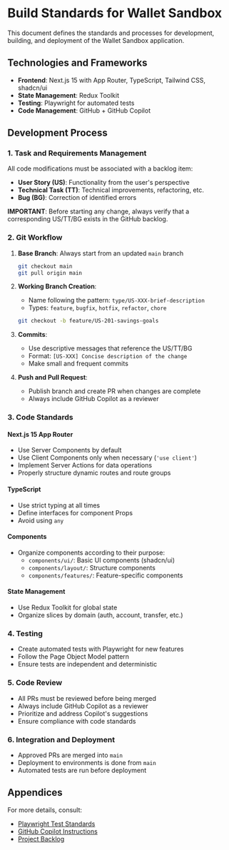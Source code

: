 # Build Standards for Wallet Sandbox

This document defines the standards and processes for development, building, and deployment of the Wallet Sandbox application.

## Technologies and Frameworks

- **Frontend**: Next.js 15 with App Router, TypeScript, Tailwind CSS, shadcn/ui
- **State Management**: Redux Toolkit
- **Testing**: Playwright for automated tests
- **Code Management**: GitHub + GitHub Copilot

## Development Process

### 1. Task and Requirements Management

All code modifications must be associated with a backlog item:

- **User Story (US)**: Functionality from the user's perspective
- **Technical Task (TT)**: Technical improvements, refactoring, etc.
- **Bug (BG)**: Correction of identified errors

**IMPORTANT**: Before starting any change, always verify that a corresponding US/TT/BG exists in the GitHub backlog.

### 2. Git Workflow

1. **Base Branch**: Always start from an updated `main` branch
   ```bash
   git checkout main
   git pull origin main
   ```

2. **Working Branch Creation**:
   - Name following the pattern: `type/US-XXX-brief-description`
   - Types: `feature`, `bugfix`, `hotfix`, `refactor`, `chore`
   ```bash
   git checkout -b feature/US-201-savings-goals
   ```

3. **Commits**:
   - Use descriptive messages that reference the US/TT/BG
   - Format: `[US-XXX] Concise description of the change`
   - Make small and frequent commits

4. **Push and Pull Request**:
   - Publish branch and create PR when changes are complete
   - Always include GitHub Copilot as a reviewer

### 3. Code Standards

#### Next.js 15 App Router

- Use Server Components by default
- Use Client Components only when necessary (`'use client'`)
- Implement Server Actions for data operations
- Properly structure dynamic routes and route groups

#### TypeScript

- Use strict typing at all times
- Define interfaces for component Props
- Avoid using `any`

#### Components

- Organize components according to their purpose:
  - `components/ui/`: Basic UI components (shadcn/ui)
  - `components/layout/`: Structure components
  - `components/features/`: Feature-specific components

#### State Management

- Use Redux Toolkit for global state
- Organize slices by domain (auth, account, transfer, etc.)

### 4. Testing

- Create automated tests with Playwright for new features
- Follow the Page Object Model pattern
- Ensure tests are independent and deterministic

### 5. Code Review

- All PRs must be reviewed before being merged
- Always include GitHub Copilot as a reviewer
- Prioritize and address Copilot's suggestions
- Ensure compliance with code standards

### 6. Integration and Deployment

- Approved PRs are merged into `main`
- Deployment to environments is done from `main`
- Automated tests are run before deployment

## Appendices

For more details, consult:

- [Playwright Test Standards](./PLAYWRIGHT_STANDARDS.md)
- [GitHub Copilot Instructions](./.github/copilot-instructions.md)
- [Project Backlog](./BACKLOG.md)
